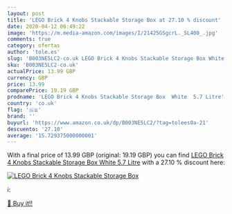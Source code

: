 ```yaml
---
layout: post
title: 'LEGO Brick 4 Knobs Stackable Storage Box at 27.10 % discount'
date: 2020-04-12 06:49:22
image: 'https://m.media-amazon.com/images/I/21425GSgcrL._SL400_.jpg'
comments: true
category: ofertas
author: 'tole.es'
slug: 'B003NE5LC2-co.uk LEGO Brick 4 Knobs Stackable Storage Box White 5.7 Litre'
sku: 'B003NE5LC2-co.uk'
actualPrice: 13.99 GBP
currency: GBP
price: 13.99
comparePrice: 19.19 GBP
prodname: 'LEGO Brick 4 Knobs Stackable Storage Box  White  5.7 Litre'
country: 'co.uk'
flag: '🇬🇧'
brand: ''
buyurl: 'https://www.amazon.co.uk/dp/B003NE5LC2/?tag=tolees0a-21'
descuento: '27.10'
average: '15.729375000000001'
---
```


With a final price of 13.99 GBP (original: 19.19 GBP) you can find [LEGO Brick 4 Knobs Stackable Storage Box  White  5.7 Litre](https://www.amazon.co.uk/dp/B003NE5LC2/?tag=tolees0a-21) with a  27.10 % discount here:

[![LEGO Brick 4 Knobs Stackable Storage Box](https://m.media-amazon.com/images/I/21425GSgcrL._SL400_.jpg)](https://www.amazon.co.uk/dp/B003NE5LC2/?tag=tolees0a-21)

ℹ️:


[🛒 Buy it!!](https://www.amazon.co.uk/dp/B003NE5LC2/?tag=tolees0a-21)
